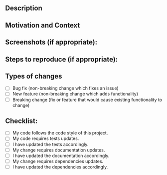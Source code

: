<!-- Provide a general summary of your changes in the Title above -->

## Description
<!-- Describe your changes in detail -->

## Motivation and Context
<!-- Why is this change required? What problem does it solve? -->

## Screenshots (if appropriate):

## Steps to reproduce (if appropriate):

## Types of changes
<!-- What types of changes does your code introduce? Put an `x` in all the boxes that apply: -->
- [ ] Bug fix (non-breaking change which fixes an issue)
- [ ] New feature (non-breaking change which adds functionality)
- [ ] Breaking change (fix or feature that would cause existing functionality to change)

## Checklist:
<!-- Go over all the following points, and put an `x` in all the boxes that apply. -->
<!-- If you're unsure about any of these, don't hesitate to ask. This checklist is here to *help* you, not to deter you from contributing! -->
- [ ] My code follows the code style of this project.
- [ ] My code requires tests updates.
- [ ] I have updated the tests accordingly.
- [ ] My change requires documentation updates.
- [ ] I have updated the documentation accordingly.
- [ ] My change requires dependencies updates.
- [ ] I have updated the dependencies accordingly.
